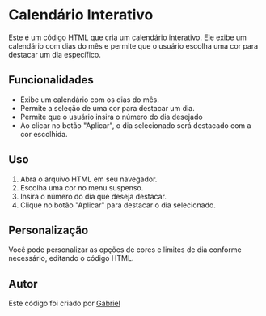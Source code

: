 # Calendário Interativo

Este é um código HTML que cria um calendário interativo. Ele exibe um calendário com dias do mês e permite que o usuário escolha uma cor para destacar um dia específico.

## Funcionalidades
* Exibe um calendário com os dias do mês.
* Permite a seleção de uma cor para destacar um dia.
* Permite que o usuário insira o número do dia desejado
* Ao clicar no botão "Aplicar", o dia selecionado será destacado com a cor escolhida.
## Uso
1. Abra o arquivo HTML em seu navegador.
2. Escolha uma cor no menu suspenso.
3. Insira o número do dia que deseja destacar.
4. Clique no botão "Aplicar" para destacar o dia selecionado.
## Personalização 

Você pode personalizar as opções de cores e limites de dia conforme necessário, editando o código HTML.

## Autor

Este código foi criado por [Gabriel](https://github.com/Braboalenda04)